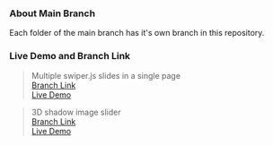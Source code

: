 ### About Main Branch

Each folder of the main branch has it's own branch in this repository. 

### Live Demo and Branch Link

> Multiple swiper.js slides in a single page <br/>
[Branch Link](https://github.com/Rasaf-Ibrahim/Slider-with-swiper.js/tree/01) <br/>
[Live Demo](https://rasaf-ibrahim-repo1.netlify.app/) <br/>

> 3D shadow image slider <br/>
[Branch Link](https://github.com/Rasaf-Ibrahim/Slider-with-swiper.js/tree/02) <br/>
[Live Demo](https://rasaf-ibrahim-repo2.netlify.app/) <br/>



